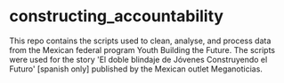 # constructing_accountability
This repo contains the scripts used to clean, analyse, and process data from the Mexican federal program Youth Building the Future. The scripts were used for the story 'El doble blindaje de Jóvenes Construyendo el Futuro' [spanish only] published by the Mexican outlet Meganoticias. 
